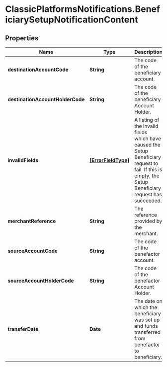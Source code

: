 # ClassicPlatformsNotifications.BeneficiarySetupNotificationContent

## Properties

Name | Type | Description | Notes
------------ | ------------- | ------------- | -------------
**destinationAccountCode** | **String** | The code of the beneficiary account. | [optional] 
**destinationAccountHolderCode** | **String** | The code of the beneficiary Account Holder. | [optional] 
**invalidFields** | [**[ErrorFieldType]**](ErrorFieldType.md) | A listing of the invalid fields which have caused the Setup Beneficiary request to fail. If this is empty, the Setup Beneficiary request has succeeded. | [optional] 
**merchantReference** | **String** | The reference provided by the merchant. | [optional] 
**sourceAccountCode** | **String** | The code of the benefactor account. | [optional] 
**sourceAccountHolderCode** | **String** | The code of the benefactor Account Holder. | [optional] 
**transferDate** | **Date** | The date on which the beneficiary was set up and funds transferred from benefactor to beneficiary. | [optional] 


